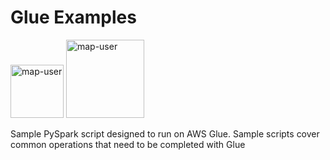 # Glue Examples

<img width="85" alt="map-user" src="https://img.shields.io/badge/views-2043-green"> <img width="125" alt="map-user" src="https://img.shields.io/badge/unique visits-453-green">

Sample PySpark script designed to run on AWS Glue. Sample scripts cover common operations that need to be completed with Glue
